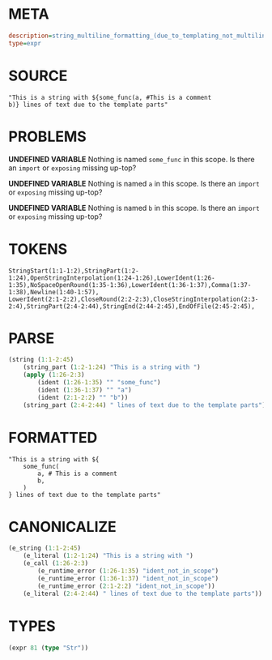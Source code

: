 # META
~~~ini
description=string_multiline_formatting_(due_to_templating_not_multiline_string_literal) (1)
type=expr
~~~
# SOURCE
~~~roc
"This is a string with ${some_func(a, #This is a comment
b)} lines of text due to the template parts"
~~~
# PROBLEMS
**UNDEFINED VARIABLE**
Nothing is named `some_func` in this scope.
Is there an `import` or `exposing` missing up-top?

**UNDEFINED VARIABLE**
Nothing is named `a` in this scope.
Is there an `import` or `exposing` missing up-top?

**UNDEFINED VARIABLE**
Nothing is named `b` in this scope.
Is there an `import` or `exposing` missing up-top?

# TOKENS
~~~zig
StringStart(1:1-1:2),StringPart(1:2-1:24),OpenStringInterpolation(1:24-1:26),LowerIdent(1:26-1:35),NoSpaceOpenRound(1:35-1:36),LowerIdent(1:36-1:37),Comma(1:37-1:38),Newline(1:40-1:57),
LowerIdent(2:1-2:2),CloseRound(2:2-2:3),CloseStringInterpolation(2:3-2:4),StringPart(2:4-2:44),StringEnd(2:44-2:45),EndOfFile(2:45-2:45),
~~~
# PARSE
~~~clojure
(string (1:1-2:45)
	(string_part (1:2-1:24) "This is a string with ")
	(apply (1:26-2:3)
		(ident (1:26-1:35) "" "some_func")
		(ident (1:36-1:37) "" "a")
		(ident (2:1-2:2) "" "b"))
	(string_part (2:4-2:44) " lines of text due to the template parts"))
~~~
# FORMATTED
~~~roc
"This is a string with ${
	some_func(
		a, # This is a comment
		b,
	)
} lines of text due to the template parts"
~~~
# CANONICALIZE
~~~clojure
(e_string (1:1-2:45)
	(e_literal (1:2-1:24) "This is a string with ")
	(e_call (1:26-2:3)
		(e_runtime_error (1:26-1:35) "ident_not_in_scope")
		(e_runtime_error (1:36-1:37) "ident_not_in_scope")
		(e_runtime_error (2:1-2:2) "ident_not_in_scope"))
	(e_literal (2:4-2:44) " lines of text due to the template parts"))
~~~
# TYPES
~~~clojure
(expr 81 (type "Str"))
~~~